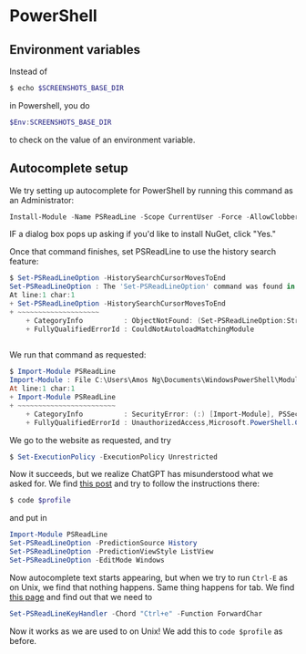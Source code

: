 # PowerShell

## Environment variables

Instead of

```bash
$ echo $SCREENSHOTS_BASE_DIR
```

in Powershell, you do

```powershell
$Env:SCREENSHOTS_BASE_DIR
```

to check on the value of an environment variable.

## Autocomplete setup

We try setting up autocomplete for PowerShell by running this command as an Administrator:

```powershell
Install-Module -Name PSReadLine -Scope CurrentUser -Force -AllowClobber
```

IF a dialog box pops up asking if you'd like to install NuGet, click "Yes."

Once that command finishes, set PSReadLine to use the history search feature:

```powershell
$ Set-PSReadLineOption -HistorySearchCursorMovesToEnd
Set-PSReadLineOption : The 'Set-PSReadLineOption' command was found in the module 'PSReadLine', but the module could not be loaded. For more information, run 'Import-Module PSReadLine'.
At line:1 char:1
+ Set-PSReadLineOption -HistorySearchCursorMovesToEnd
+ ~~~~~~~~~~~~~~~~~~~~
    + CategoryInfo          : ObjectNotFound: (Set-PSReadLineOption:String) [], CommandNotFoundException
    + FullyQualifiedErrorId : CouldNotAutoloadMatchingModule
 
```

We run that command as requested:

```powershell
$ Import-Module PSReadLine
Import-Module : File C:\Users\Amos Ng\Documents\WindowsPowerShell\Modules\PSReadLine\2.3.4\PSReadLine.psm1 cannot be loaded because running scripts is disabled on this system. For more information, see about_Execution_Policies at https://go.microsoft.com/fwlink/?LinkID=135170.
At line:1 char:1
+ Import-Module PSReadLine
+ ~~~~~~~~~~~~~~~~~~~~~~~~
    + CategoryInfo          : SecurityError: (:) [Import-Module], PSSecurityException
    + FullyQualifiedErrorId : UnauthorizedAccess,Microsoft.PowerShell.Commands.ImportModuleCommand

```

We go to the website as requested, and try

```powershell
$ Set-ExecutionPolicy -ExecutionPolicy Unrestricted
```

Now it succeeds, but we realize ChatGPT has misunderstood what we asked for. We find [this post](https://www.hanselman.com/blog/adding-predictive-intellisense-to-my-windows-terminal-powershell-prompt-with-psreadline) and try to follow the instructions there:

```powershell
$ code $profile
```

and put in

```powershell
Import-Module PSReadLine
Set-PSReadLineOption -PredictionSource History
Set-PSReadLineOption -PredictionViewStyle ListView
Set-PSReadLineOption -EditMode Windows
```

Now autocomplete text starts appearing, but when we try to run `Ctrl-E` as on Unix, we find that nothing happens. Same thing happens for tab. We find [this page](https://devblogs.microsoft.com/powershell/announcing-psreadline-2-1-with-predictive-intellisense/?WT.mc_id=-blog-scottha) and find out that we need to

```powershell
Set-PSReadLineKeyHandler -Chord "Ctrl+e" -Function ForwardChar
```

Now it works as we are used to on Unix! We add this to `code $profile` as before.
